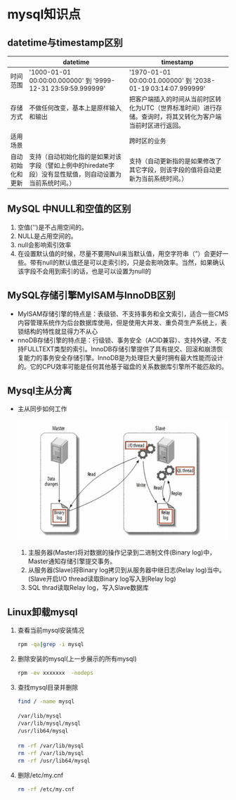 # mysql知识点
## datetime与timestamp区别

|                  | datetime                                                     | timestamp                                                    |
| ---------------- | ------------------------------------------------------------ | ------------------------------------------------------------ |
| 时间范围         | '1000-01-01 00:00:00.000000' 到 '9999-12-31 23:59:59.999999' | '1970-01-01 00:00:01.000000' 到 '2038-01-19 03:14:07.999999' |
| 存储方式         | 不做任何改变，基本上是原样输入和输出                         | 把客户端插入的时间从当前时区转化为UTC（世界标准时间）进行存储。查询时，将其又转化为客户端当前时区进行返回。 |
| 适用场景         |                                                              | 跨时区的业务                                                 |
| 自动初始化和更新 | 支持（自动初始化指的是如果对该字段（譬如上例中的hiredate字段）没有显性赋值，则自动设置为当前系统时间。） | 支持（自动更新指的是如果修改了其它字段，则该字段的值将自动更新为当前系统时间。） |

## MySQL 中NULL和空值的区别

1. 空值('')是不占用空间的。
2. NULL是占用空间的。
3. null会影响索引效率
4. 在设置默认值的时候，尽量不要用Null来当默认值，用空字符串（”）会更好一些。带有null的默认值还是可以走索引的，只是会影响效率。当然，如果确认该字段不会用到索引的话，也是可以设置为null的

## MySQL存储引擎MyISAM与InnoDB区别
- MyISAM存储引擎的特点是：表级锁、不支持事务和全文索引，适合一些CMS内容管理系统作为后台数据库使用，但是使用大并发、重负荷生产系统上，表锁结构的特性就显得力不从心
- nnoDB存储引擎的特点是：行级锁、事务安全（ACID兼容）、支持外键、不支持FULLTEXT类型的索引。InnoDB存储引擎提供了具有提交、回滚和崩溃恢复能力的事务安全存储引擎。InnoDB是为处理巨大量时拥有最大性能而设计的。它的CPU效率可能是任何其他基于磁盘的关系数据库引擎所不能匹敌的。



## Mysql主从分离

- 主从同步如何工作

  ![MySQL-Master-Slave](https://github.com/chenyaowu/myo2o/blob/master/myo2o/img/mysql/MySQL-Master-Slave.jpg)

  1. 主服务器(Master)将对数据的操作记录到二进制文件(Binary log)中，Master通知存储引擎提交事务。
  2. 从服务器(Slave)将Binary log拷贝到从服务器中继日志(Relay log)当中。(Slave开启I/O thread读取Binary log写入到Relay log)
  3. SQL thrad读取Relay log，写入Slave数据库

## Linux卸载mysql

1. 查看当前mysql安装情况

   ```bash
   rpm -qa|grep -i mysql
   ```

2. 删除安装的mysql(上一步展示的所有mysql)

   ```bash
   rpm -ev xxxxxxx  -nodeps
   ```

3. 查找mysql目录并删除

   ```bash
   find / -name mysql
   
   /var/lib/mysql
   /var/lib/mysql/mysql
   /usr/lib64/mysql
   
   rm -rf /var/lib/mysql
   rm -rf /var/lib/mysql
   rm -rf /usr/lib64/mysql
   
   ```

4. 删除/etc/my.cnf

   ```bash
   rm -rf /etc/my.cnf
   ```

   



